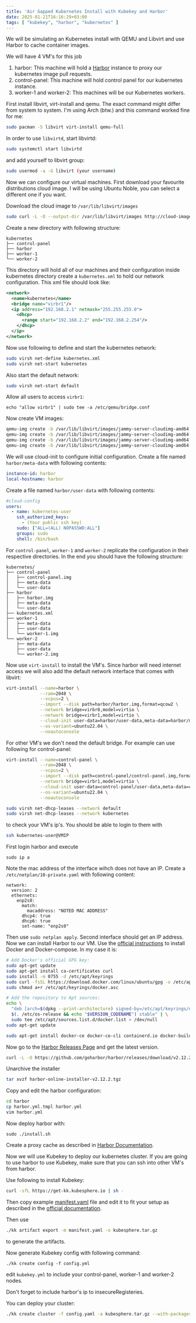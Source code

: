 ```yaml
---
title: 'Air Gapped Kubernetes Install with Kubekey and Harbor'
date: 2025-01-21T16:16:29+03:00
tags: [ "kubekey", "harbor", "kubernetes" ]
---
```


We will be simulating an Kubernetes install with QEMU and Libvirt and use 
Harbor to cache container images.

We will have 4 VM's for this job

1. harbor: This machine will hold a [Harbor](https://goharbor.io/) instance to
proxy our kubernetes image pull requests.
2. control-panel: This machine will hold control panel for our kubernetes
instance.
3. worker-1 and worker-2: This machines will be our Kubernetes workers.

First install libvirt, virt-install and qemu. The exact command might differ
from system to system. I'm using Arch (btw.) and this command worked fine for
me:

```bash
sudo pacman -S libvirt virt-install qemu-full
```

In order to use `libvirtd`, start libvirtd:

```bash
sudo systemctl start libvirtd
```

and add yourself to libvirt group:

```bash
sudo usermod -a -G libvirt (your username)
```

Now we can configure our virtual machines. First download your favourite 
distributions cloud image. I will be using Ubuntu Noble, you can select a 
different one if you want.

Download the cloud image to `/var/lib/libvirt/images`

```bash
sudo curl -L -O --output-dir /var/lib/libvirt/images http://cloud-images.ubuntu.com/jammy/current/jammy-server-cloudimg-amd64.img
```

Create a new directory with following structure:

```
kubernetes
├── control-panel
├── harbor
├── worker-1
└── worker-2
```

This directory will hold all of our machines and their configuration inside 
kubernetes directory create a `kubernetes.xml` to hold our network configuration.
This xml file should look like:

```xml
<network>
  <name>kubernetes</name>
  <bridge name="virbr1"/>
  <ip address="192.168.2.1" netmask="255.255.255.0">
    <dhcp>
      <range start="192.168.2.2" end="192.168.2.254"/>
    </dhcp>
  </ip>
</network>
```

Now use following to define and start the kubernetes network:

```bash
sudo virsh net-define kubernetes.xml
sudo virsh net-start kubernetes
```

Also start the default network:

```bash
sudo virsh net-start default
```

Allow all users to access `virbr1`:

```
echo "allow virbr1" | sudo tee -a /etc/qemu/bridge.conf
```

Now create VM images:

```bash
qemu-img create -b /var/lib/libvirt/images/jammy-server-cloudimg-amd64.img -f qcow2 -F qcow2 harbor/harbor.img 20G
qemu-img create -b /var/lib/libvirt/images/jammy-server-cloudimg-amd64.img -f qcow2 -F qcow2 control-panel/control-panel.img 20G
qemu-img create -b /var/lib/libvirt/images/jammy-server-cloudimg-amd64.img -f qcow2 -F qcow2 worker-1/worker-1.img 20G
qemu-img create -b /var/lib/libvirt/images/jammy-server-cloudimg-amd64.img -f qcow2 -F qcow2 worker-2/worker-2.img 20G
```

We will use cloud-init to configure initial configuration. Create a file named 
`harbor/meta-data` with following contents:

```yaml
instance-id: harbor
local-hostname: harbor
```

Create a file named `harbor/user-data` with following contents:

```yaml
#cloud-config
users:
  - name: kubernetes-user
    ssh_authorized_keys:
      - (Your public ssh key)
    sudo: ["ALL=(ALL) NOPASSWD:ALL"]
    groups: sudo
    shell: /bin/bash
```

For `control-panel`, `worker-1` and `worker-2` replicate the configuration in
their respective directories. In the end you should have the following 
structure:

```
kubernetes/
├── control-panel
│   ├── control-panel.img
│   ├── meta-data
│   └── user-data
├── harbor
│   ├── harbor.img
│   ├── meta-data
│   └── user-data
├── kubernetes.xml
├── worker-1
│   ├── meta-data
│   ├── user-data
│   └── worker-1.img
└── worker-2
    ├── meta-data
    ├── user-data
    └── worker-2.img
```

Now use `virt-install` to install the VM's. Since harbor will need internet 
access we will also add the default network interface that comes with libvirt:

```bash
virt-install --name=harbor \
             --ram=2048 \
             --vcpus=2 \
             --import --disk path=harbor/harbor.img,format=qcow2 \
             --network bridge=virbr0,model=virtio \
             --network bridge=virbr1,model=virtio \
             --cloud-init user-data=harbor/user-data,meta-data=harbor/meta-data \
             --os-variant=ubuntu22.04 \
             --noautoconsole
```

For other VM's we don't need the default bridge. For example can use following
for control-panel:

```bash
virt-install --name=control-panel \
             --ram=2048 \
             --vcpus=2 \
             --import --disk path=control-panel/control-panel.img,format=qcow2 \
             --network bridge=virbr1,model=virtio \
             --cloud-init user-data=control-panel/user-data,meta-data=control-panel/meta-data \
             --os-variant=ubuntu22.04 \
             --noautoconsole
```

```bash
sudo virsh net-dhcp-leases --network default
sudo virsh net-dhcp-leases --network kubernetes
```

to check your VM's ip's. You should be able to login to them with

```bash
ssh kubernetes-user@VMIP
```

First login harbor and execute

```
sudo ip a
```

Note the mac address of the interface wihch does not have an IP. Create a 
`/etc/netplan/10-private.yaml` with following content:

```
network:
  version: 2
  ethernets:
    enp2s0:
      match:
        macaddress: "NOTED MAC ADDRESS"
      dhcp4: true
      dhcp6: true
      set-name: "enp2s0"
```

Then use `sudo netplan apply`. Second interface should get an IP address. Now 
we can install Harbor to our VM. Use the [official instructions](https://docs.docker.com/engine/install/ubuntu/)
to install Docker and Docker-compose. In my case it is:

```bash
# Add Docker's official GPG key:
sudo apt-get update
sudo apt-get install ca-certificates curl
sudo install -m 0755 -d /etc/apt/keyrings
sudo curl -fsSL https://download.docker.com/linux/ubuntu/gpg -o /etc/apt/keyrings/docker.asc
sudo chmod a+r /etc/apt/keyrings/docker.asc

# Add the repository to Apt sources:
echo \
  "deb [arch=$(dpkg --print-architecture) signed-by=/etc/apt/keyrings/docker.asc] https://download.docker.com/linux/ubuntu \
  $(. /etc/os-release && echo "$VERSION_CODENAME") stable" | \
  sudo tee /etc/apt/sources.list.d/docker.list > /dev/null
sudo apt-get update

sudo apt-get install docker-ce docker-ce-cli containerd.io docker-buildx-plugin docker-compose-plugin
```

Now go to the [Harbor Releases Page](https://github.com/goharbor/harbor/releases)
and get the latest version.

```bash
curl -L -O https://github.com/goharbor/harbor/releases/download/v2.12.2/harbor-online-installer-v2.12.2.tgz
```

Unarchive the installer

```bash
tar xvzf harbor-online-installer-v2.12.2.tgz
```

Copy and edit the harbor configuration:

```bash
cd harbor
cp harbor.yml.tmpl harbor.yml
vim harbor.yml
```

Now deploy harbor with:

```
sudo ./install.sh
```

Create a proxy cache as described in [Harbor Documentation](https://goharbor.io/docs/2.1.0/administration/configure-proxy-cache/).

Now we will use Kubekey to deploy our kubernetes cluster. If you are going to 
use harbor to use Kubekey, make sure that you can ssh into other VM's from harbor.

Use following to install Kubekey:

```bash
curl -sfL https://get-kk.kubesphere.io | sh -
```

Then copy example [manifest.yaml](https://github.com/kubesphere/kubekey/blob/master/docs/manifest-example.md)
file and edit it to fit your setup as described in the [official documentation](https://kubesphere.io/docs/v3.4/installing-on-linux/introduction/air-gapped-installation/).

Then use

```bash
./kk artifact export -m manifest.yaml -o kubesphere.tar.gz
```

to generate the artifacts.

Now generate Kubekey config with following command:

```
./kk create config -f config.yml
```

edit `kubekey.yml` to include your control-panel, worker-1 and worker-2 nodes.

Don't forget to include harbor's ip to insecureRegisteries.

You can deploy your cluster:

```bash
./kk create cluster -f config.yaml -a kubesphere.tar.gz --with-packages
```
